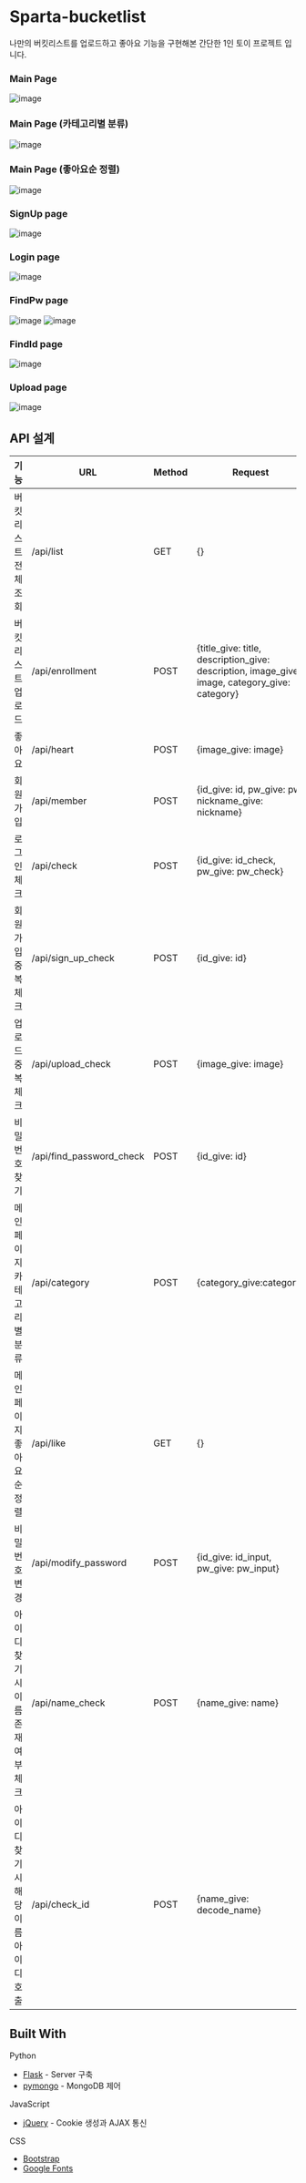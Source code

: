 # Sparta-bucketlist

나만의 버킷리스트를 업로드하고 좋아요 기능을 구현해본 간단한 1인 토이 프로젝트 입니다.

### Main Page
![image](https://user-images.githubusercontent.com/70055619/155463483-48ae4255-c9db-4b72-8f78-8c1a3270cf8d.png)



### Main Page (카테고리별 분류)
![image](https://user-images.githubusercontent.com/70055619/155464396-4ee8defa-5577-41fa-9f7c-52e11dacb991.png)



### Main Page (좋아요순 정렬)
![image](https://user-images.githubusercontent.com/70055619/155464505-0a136663-50ee-48ea-a0ac-b1641643a9d8.png)



### SignUp page
![image](https://user-images.githubusercontent.com/70055619/155464791-f93793ca-3b32-4ecc-af2b-dcdfe3d850e8.png)



### Login page
![image](https://user-images.githubusercontent.com/70055619/155465135-07c36387-2377-4e20-beb4-705f8e6a835b.png)



### FindPw page
![image](https://user-images.githubusercontent.com/70055619/155465300-e1993041-2a9e-4957-9d3e-ca44a5ba4cfb.png)
![image](https://user-images.githubusercontent.com/70055619/155465547-05fd9bc5-21e6-44f1-83b3-68427514ab64.png)



### FindId page
![image](https://user-images.githubusercontent.com/70055619/155465622-8408b896-54f8-4e8b-aa87-560c95693381.png)



### Upload page
![image](https://user-images.githubusercontent.com/70055619/155465938-06c36691-59cc-4846-b5de-6d8f7cef4e93.png)



## API 설계

| 기능          | URL             | Method    |Request      |Response|
| ----------- | --------------- | --------- | ----------- | ------ |
| 버킷리스트 전체 조회     | /api/list          | GET      | {}      | {'lists': [{'title': "스카이 다이빙", "category": "스포츠", "description":"스카이 다이빙 해야지!", "image": "", "like": 12}, ....]} |
| 버킷리스트 업로드       | /api/enrollment | POST | {title_give: title, description_give: description, image_give: image, category_give: category} | {'msg': '등록되었습니다!'} |
| 좋아요  | /api/heart | POST| {image_give: image}       | {'result': True} |{}  |
| 회원가입      | /api/member  | POST | {id_give: id, pw_give: pw, nickname_give: nickname}  |  {'msg': '등록되었습니다!'} |
| 로그인체크      | /api/check  | POST | {id_give: id_check, pw_give: pw_check}  |  {'result': True} or {'msg': '아이디 및 비밀번호가 틀렸습니다!', 'result': False} |
| 회원가입 중복 체크     | /api/sign_up_check  | POST | {id_give: id}  |  {'result': False} or {'result': True} |
| 업로드 중복 체크     | /api/upload_check  | POST | {image_give: image}  |  {'result': False} or {'result': True} |
| 비밀번호찾기     | /api/find_password_check  | POST | {id_give: id}  |  {'result': False} or {'result': True} |
| 메인페이지 카테고리별 분류     | /api/category  | POST | {category_give:category}  |  {'lists': [{'title': "스카이 다이빙", "category": "스포츠", "description":"스카이 다이빙 해야지!", "image": "", "like": 12}, ....]} |
| 메인페이지 좋아요순 정렬     | /api/like  | GET | {}  |  {'lists': [{'title': "스카이 다이빙", "category": "스포츠", "description":"스카이 다이빙 해야지!", "image": "", "like": 12}, ....]} |
| 비밀번호 변경     | /api/modify_password  | POST | {id_give: id_input, pw_give: pw_input}  |  {'msg': '변경완료!'} |
| 아이디 찾기시 이름 존재 여부 체크     | /api/name_check  | POST | {name_give: name}  |  {'result': False} or {'result': True} |
| 아이디 찾기시 해당 이름 아이디 호출     | /api/check_id  | POST | {name_give: decode_name}  |  {'lists': [{'id1': "qweewq", "pw": "q%31d%", "name:"반원재"}, ....]} |



## Built With
Python
* [Flask](https://flask.palletsprojects.com/en/2.0.x/) - Server 구축
* [pymongo](https://pymongo.readthedocs.io/en/stable/) - MongoDB 제어


JavaScript
* [jQuery](https://jquery.com) - Cookie 생성과 AJAX 통신

CSS
* [Bootstrap](https://getbootstrap.com)
* [Google Fonts](https://fonts.google.com)



